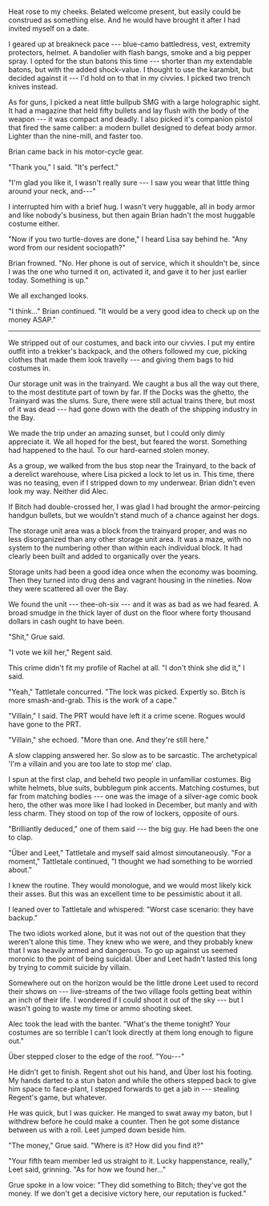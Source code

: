 Heat rose to my cheeks. Belated welcome present, but easily could be construed as something else. And
he would have brought it after I had invited myself on a date.

I geared up at breakneck pace --- blue-camo battledress, vest, extremity protectors, helmet. A bandolier
with flash bangs, smoke and a big pepper spray. I opted for the stun batons this time --- shorter than my
extendable batons, but with the added shock-value. I thought to use the karambit, but decided against it ---
I'd hold on to that in my civvies. I picked two trench knives instead.

As for guns, I picked a neat little bullpub SMG with a large holographic sight. It had a magazine that held
fifty bullets and lay flush with the body of the weapon --- it was compact and deadly. I also picked it's companion
pistol that fired the same caliber: a modern bullet designed to defeat body armor. Lighter than the nine-mill,
and faster too.

Brian came back in his motor-cycle gear.

"Thank you," I said. "It's perfect."

"I'm glad you like it, I wasn't really sure --- I saw you wear that little thing around your neck, and---"

I interrupted him with a brief hug. I wasn't very huggable, all in body armor and like nobody's business,
but then again Brian hadn't the most huggable costume either. 

"Now if you two turtle-doves are done," I heard Lisa say behind he. "Any word from our resident sociopath?"

Brian frowned. "No. Her phone is out of service, which it shouldn't be, since I was the one who turned it on,
activated it, and gave it to her just earlier today. Something is up."

We all exchanged looks.

"I think..." Brian continued. "It would be a very good idea to check up on the money ASAP."

----

We stripped out of our costumes, and back into our civvies. I put my entire outfit into a trekker's
backpack, and the others followed my cue, picking clothes that made them look travelly --- and giving 
them bags to hid costumes in.

Our storage unit was in the trainyard. We caught a bus all the way out there, to the most destitute
part of town by far. If the Docks was the ghetto, the Trainyard was the slums. Sure, there
were still actual trains there, but most of it was dead --- had gone down with the death of
the shipping industry in the Bay.

We made the trip under an amazing sunset, but I could only dimly appreciate it. We all hoped
for the best, but feared the worst. Something had happened to the haul. To our hard-earned stolen
money.

As a group, we walked from the bus stop near the Trainyard, to the back of a derelict warehouse, where
Lisa picked a lock to let us in. This time, there was no teasing, even if I stripped down to my underwear.
Brian didn't even look my way. Neither did Alec.

If Bitch had double-crossed her, I was glad I had brought the armor-peircing handgun bullets, but we
wouldn't stand much of a chance against her dogs.

The storage unit area was a block from the trainyard proper, and was no less disorganized than any
other storage unit area. It was a maze, with no system to the numbering other than within each individual block.
It had clearly been built and added to organically over the years.

Storage units had been a good idea once when the economy was booming. Then they turned into drug dens and vagrant
housing in the nineties. Now they were scattered all over the Bay.

We found the unit --- thee-oh-six --- and it was as bad as we had feared. A broad smudge in the thick
layer of dust on the floor where forty thousand dollars in cash ought to have been.

"Shit," Grue said.

"I vote we kill her," Regent said.

This crime didn't fit my profile of Rachel at all. "I don't think she did it," I said.

"Yeah," Tattletale concurred. "The lock was picked. Expertly so. Bitch is more smash-and-grab.
This is the work of a cape."

"Villain," I said. The PRT would have left it a crime scene. Rogues would have gone to the PRT.

"Villain," she echoed. "More than one. And they're still here."

A slow clapping answered her. So slow as to be sarcastic. The archetypical 'I'm a villain and 
you are too late to stop me' clap.

I spun at the first clap, and beheld two people in unfamiliar costumes. Big white helmets, blue suits,
bubblegum pink accents. Matching costumes, but far from matching bodies --- one was the image of a silver-age
comic book hero, the other was more like I had looked in December, but manly and with less charm. They stood
on top of the row of lockers, opposite of ours.

"Brilliantly deduced," one of them said --- the big guy. He had been the one to clap.

"Über and Leet," Tattletale and myself said almost simoutaneously. "For a moment," Tattletale continued, "I thought
we had something to be worried about."

I knew the routine. They would monologue, and we would most likely kick their asses. But this was an excellent
time to be pessimistic about it all.

I leaned over to Tattletale and whispered: "Worst case scenario: they have backup."

The two idiots worked alone, but it was not out of the question that they weren't alone this time. They knew
who we were, and they probably knew that I was heavily armed and dangerous. To go up against us seemed moronic
to the point of being suicidal. Über and Leet hadn't lasted this long by trying to commit suicide by villain.

Somewhere out on the horizon would be the little drone Leet used to record their shows on --- live-streams
of the two village fools getting beat within an inch of their life. I wondered if I could shoot it out of the sky
--- but I wasn't going to waste my time or ammo shooting skeet.

Alec took the lead with the banter. "What's the theme tonight? Your costumes are so terrible I can't look
directly at them long enough to figure out."

Über stepped closer to the edge of the roof. "You---"

He didn't get to finish. Regent shot out his hand, and Über lost his footing. My hands darted to a stun baton
and while the others stepped back to give him space to face-plant, I stepped forwards to get a jab in ---
stealing Regent's game, but whatever.

He was quick, but I was quicker. He manged to swat away my baton, but I withdrew before he could make a counter.
Then he got some distance between us with a roll. Leet jumped down beside him.

"The money," Grue said. "Where is it? How did you find it?"

"Your fifth team member led us straight to it. Lucky happenstance, really," Leet said, grinning. "As for
how we found her..."

Grue spoke in a low voice: "They did something to Bitch; they've got the money. If we don't get a
decisive victory here, our reputation is fucked."
